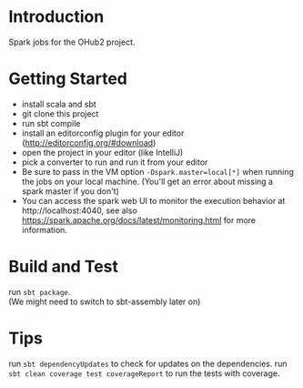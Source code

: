 # Introduction 
Spark jobs for the OHub2 project.

# Getting Started
- install scala and sbt
- git clone this project
- run sbt compile
- install an editorconfig plugin for your editor (http://editorconfig.org/#download)
- open the project in your editor (like IntelliJ)
- pick a converter to run and run it from your editor
- Be sure to pass in the VM option `-Dspark.master=local[*]` when running the jobs on your local machine. (You'll get an error about missing a spark master if you don't)
- You can access the spark web UI to monitor the execution behavior at http://localhost:4040, see also https://spark.apache.org/docs/latest/monitoring.html for more information.

# Build and Test
run `sbt package`.  
(We might need to switch to sbt-assembly later on)

# Tips
run `sbt dependencyUpdates` to check for updates on the dependencies.
run `sbt clean coverage test coverageReport` to run the tests with coverage.
